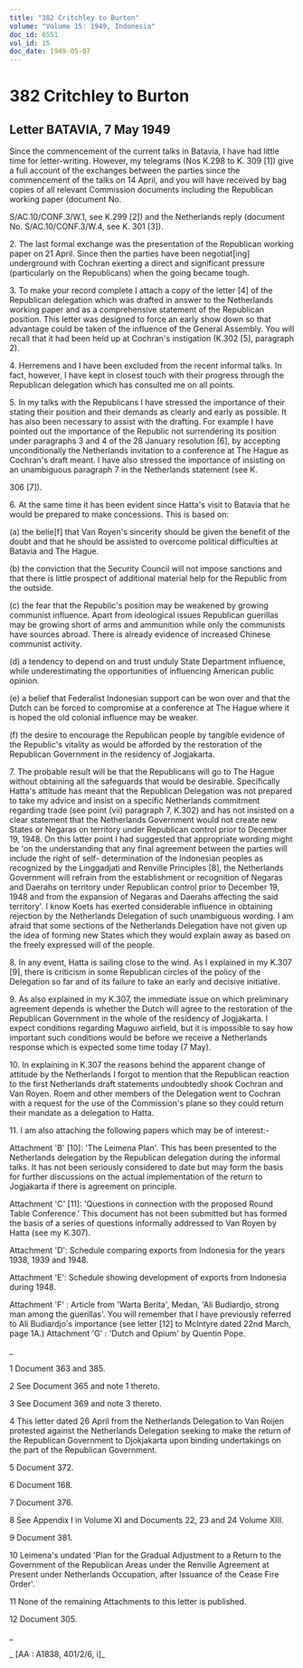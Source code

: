 ```yaml
---
title: "382 Critchley to Burton"
volume: "Volume 15: 1949, Indonesia"
doc_id: 6551
vol_id: 15
doc_date: 1949-05-07
---
```


# 382 Critchley to Burton

## Letter BATAVIA, 7 May 1949

Since the commencement of the current talks in Batavia, I have had little time for letter-writing. However, my telegrams (Nos K.298 to K. 309 [1]) give a full account of the exchanges between the parties since the commencement of the talks on 14 April, and you will have received by bag copies of all relevant Commission documents including the Republican working paper (document No.

S/AC.10/CONF.3/W.1, see K.299 [2]) and the Netherlands reply (document No. S/AC.10/CONF.3/W.4, see K. 301 [3]).

2\. The last formal exchange was the presentation of the Republican working paper on 21 April. Since then the parties have been negotiat[ing] underground with Cochran exerting a direct and significant pressure (particularly on the Republicans) when the going became tough.

3\. To make your record complete I attach a copy of the letter [4] of the Republican delegation which was drafted in answer to the Netherlands working paper and as a comprehensive statement of the Republican position. This letter was designed to force an early show down so that advantage could be taken of the influence of the General Assembly. You will recall that it had been held up at Cochran's instigation (K.302 [5], paragraph 2).

4\. Herremens and I have been excluded from the recent informal talks. In fact, however, I have kept in closest touch with their progress through the Republican delegation which has consulted me on all points.

5\. In my talks with the Republicans I have stressed the importance of their stating their position and their demands as clearly and early as possible. It has also been necessary to assist with the drafting. For example I have pointed out the importance of the Republic not surrendering its position under paragraphs 3 and 4 of the 28 January resolution [6], by accepting unconditionally the Netherlands invitation to a conference at The Hague as Cochran's draft meant. I have also stressed the importance of insisting on an unambiguous paragraph 7 in the Netherlands statement (see K.

306 [7]).

6\. At the same time it has been evident since Hatta's visit to Batavia that he would be prepared to make concessions. This is based on:

(a) the belie[f] that Van Royen's sincerity should be given the benefit of the doubt and that he should be assisted to overcome political difficulties at Batavia and The Hague.

(b) the conviction that the Security Council will not impose sanctions and that there is little prospect of additional material help for the Republic from the outside.

(c) the fear that the Republic's position may be weakened by growing communist influence. Apart from ideological issues Republican guerillas may be growing short of arms and ammunition while only the communists have sources abroad. There is already evidence of increased Chinese communist activity.

(d) a tendency to depend on and trust unduly State Department influence, while underestimating the opportunities of influencing American public opinion.

(e) a belief that Federalist Indonesian support can be won over and that the Dutch can be forced to compromise at a conference at The Hague where it is hoped the old colonial influence may be weaker.

(f) the desire to encourage the Republican people by tangible evidence of the Republic's vitality as would be afforded by the restoration of the Republican Government in the residency of Jogjakarta.

7\. The probable result will be that the Republicans will go to The Hague without obtaining all the safeguards that would be desirable. Specifically Hatta's attitude has meant that the Republican Delegation was not prepared to take my advice and insist on a specific Netherlands commitment regarding trade (see point (vii) paragraph 7, K.302) and has not insisted on a clear statement that the Netherlands Government would not create new States or Negaras on territory under Republican control prior to December 19, 1948. On this latter point I had suggested that appropriate wording might be 'on the understanding that any final agreement between the parties will include the right of self- determination of the Indonesian peoples as recognized by the Linggadjati and Renville Principles [8], the Netherlands Government will refrain from the establishment or recognition of Negaras and Daerahs on territory under Republican control prior to December 19, 1948 and from the expansion of Negaras and Daerahs affecting the said territory'. I know Koets has exerted considerable influence in obtaining rejection by the Netherlands Delegation of such unambiguous wording. I am afraid that some sections of the Netherlands Delegation have not given up the idea of forming new States which they would explain away as based on the freely expressed will of the people.

8\. In any event, Hatta is sailing close to the wind. As I explained in my K.307 [9], there is criticism in some Republican circles of the policy of the Delegation so far and of its failure to take an early and decisive initiative.

9\. As also explained in my K.307, the immediate issue on which preliminary agreement depends is whether the Dutch will agree to the restoration of the Republican Government in the whole of the residency of Jogjakarta. I expect conditions regarding Maguwo airfield, but it is impossible to say how important such conditions would be before we receive a Netherlands response which is expected some time today (7 May).

10\. In explaining in K.307 the reasons behind the apparent change of attitude by the Netherlands I forgot to mention that the Republican reaction to the first Netherlands draft statements undoubtedly shook Cochran and Van Royen. Roem and other members of the Delegation went to Cochran with a request for the use of the Commission's plane so they could return their mandate as a delegation to Hatta.

11\. I am also attaching the following papers which may be of interest:-

Attachment 'B' [10]: 'The Leimena Plan'. This has been presented to the Netherlands delegation by the Republican delegation during the informal talks. It has not been seriously considered to date but may form the basis for further discussions on the actual implementation of the return to Jogjakarta if there is agreement on principle.

Attachment 'C' [11]: 'Questions in connection with the proposed Round Table Conference.' This document has not been submitted but has formed the basis of a series of questions informally addressed to Van Royen by Hatta (see my K.307).

Attachment 'D': Schedule comparing exports from Indonesia for the years 1938, 1939 and 1948.

Attachment 'E': Schedule showing development of exports from Indonesia during 1948.

Attachment 'F' : Article from 'Warta Berita', Medan, 'Ali Budiardjo, strong man among the guerillas'. You will remember that I have previously referred to Ali Budiardjo's importance (see letter [12] to McIntyre dated 22nd March, page 1A.) Attachment 'G' : 'Dutch and Opium' by Quentin Pope.

_

1 Document 363 and 385.

2 See Document 365 and note 1 thereto.

3 See Document 369 and note 3 thereto.

4 This letter dated 26 April from the Netherlands Delegation to Van Roijen protested against the Netherlands Delegation seeking to make the return of the Republican Government to Djokjakarta upon binding undertakings on the part of the Republican Government.

5 Document 372.

6 Document 168.

7 Document 376.

8 See Appendix I in Volume XI and Documents 22, 23 and 24 Volume XIII.

9 Document 381.

10 Leimena's undated 'Plan for the Gradual Adjustment to a Return to the Government of the Republican Areas under the Renville Agreement at Present under Netherlands Occupation, after Issuance of the Cease Fire Order'.

11 None of the remaining Attachments to this letter is published.

12 Document 305.

_

_ [AA : A1838, 401/2/6, i]_

